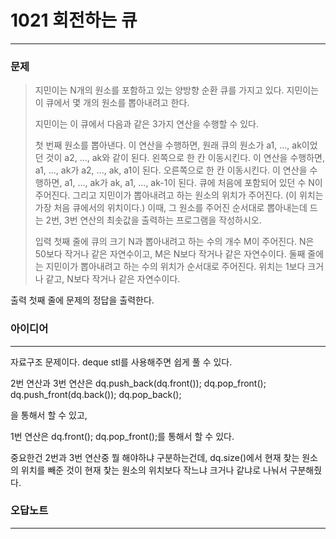 # 1021 회전하는 큐
------------
### 문제

>지민이는 N개의 원소를 포함하고 있는 양방향 순환 큐를 가지고 있다. 지민이는 이 큐에서 몇 개의 원소를 뽑아내려고 한다.
>
>지민이는 이 큐에서 다음과 같은 3가지 연산을 수행할 수 있다.
>
>첫 번째 원소를 뽑아낸다. 이 연산을 수행하면, 원래 큐의 원소가 a1, ..., ak이었던 것이 a2, ..., ak와 같이 된다.
>왼쪽으로 한 칸 이동시킨다. 이 연산을 수행하면, a1, ..., ak가 a2, ..., ak, a1이 된다.
>오른쪽으로 한 칸 이동시킨다. 이 연산을 수행하면, a1, ..., ak가 ak, a1, ..., ak-1이 된다.
>큐에 처음에 포함되어 있던 수 N이 주어진다. 그리고 지민이가 뽑아내려고 하는 원소의 위치가 주어진다. (이 위치는 가장 처음 큐에서의 위치이다.) 이때, 그 원소를 주어진 순서대로 뽑아내는데 드는 2번, 3번 연산의 최솟값을 출력하는 프로그램을 작성하시오.
>
>입력
첫째 줄에 큐의 크기 N과 뽑아내려고 하는 수의 개수 M이 주어진다. N은 50보다 작거나 같은 자연수이고, M은 N보다 작거나 같은 자연수이다. 둘째 줄에는 지민이가 뽑아내려고 하는 수의 위치가 순서대로 주어진다. 위치는 1보다 크거나 같고, N보다 작거나 같은 자연수이다.

출력
첫째 줄에 문제의 정답을 출력한다.

### 아이디어 
----------
자료구조 문제이다.
deque stl를 사용해주면 쉽게 풀 수 있다.

2번 연산과 3번 연산은
dq.push_back(dq.front()); dq.pop_front();
dq.push_front(dq.back()); dq.pop_back();

을 통해서 할 수 있고,

1번 연산은
dq.front(); dq.pop_front();를 통해서 할 수 있다.

중요한건 2번과 3번 연산중 뭘 해야하냐 구분하는건데,
dq.size()에서 현재 찾는 원소의 위치를 빼준 것이 현재 찿는 원소의 위치보다 작느냐 크거나 같냐로 나눠서 구분해줬다.

### 오답노트
----------
